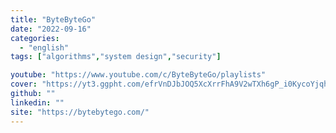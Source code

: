 ```yaml
---
title: "ByteByteGo"
date: "2022-09-16"
categories:
  - "english"
tags: ["algorithms","system design","security"]

youtube: "https://www.youtube.com/c/ByteByteGo/playlists"
cover: "https://yt3.ggpht.com/efrVnDJbJOQ5XcXrrFhA9V2wTXh6gP_i0KycoYjqhN3nEh6VbCgqMQakAcFqEsguw7wxhHEjnA=s176-c-k-c0x00ffffff-no-rj"
github: ""
linkedin: ""
site: "https://bytebytego.com/"
---
```





